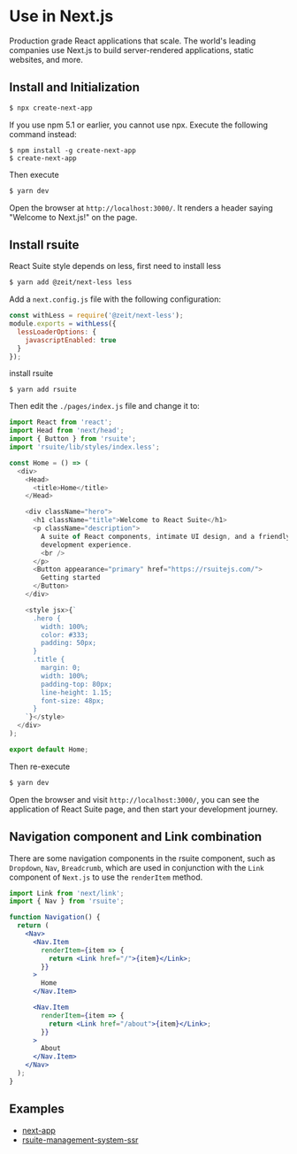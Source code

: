 # Use in Next.js

Production grade React applications that scale. The world's leading companies use Next.js to build server-rendered applications, static websites, and more.

## Install and Initialization

```bash
$ npx create-next-app
```

If you use npm 5.1 or earlier, you cannot use npx. Execute the following command instead:

```
$ npm install -g create-next-app
$ create-next-app
```

Then execute

```bash
$ yarn dev
```

Open the browser at `http://localhost:3000/`. It renders a header saying "Welcome to Next.js!" on the page.

## Install rsuite

React Suite style depends on less, first need to install less

```bash
$ yarn add @zeit/next-less less
```

Add a `next.config.js` file with the following configuration:

```js
const withLess = require('@zeit/next-less');
module.exports = withLess({
  lessLoaderOptions: {
    javascriptEnabled: true
  }
});
```

install rsuite

```
$ yarn add rsuite
```

Then edit the `./pages/index.js` file and change it to:

```js
import React from 'react';
import Head from 'next/head';
import { Button } from 'rsuite';
import 'rsuite/lib/styles/index.less';

const Home = () => (
  <div>
    <Head>
      <title>Home</title>
    </Head>

    <div className="hero">
      <h1 className="title">Welcome to React Suite</h1>
      <p className="description">
        A suite of React components, intimate UI design, and a friendly
        development experience.
        <br />
      </p>
      <Button appearance="primary" href="https://rsuitejs.com/">
        Getting started
      </Button>
    </div>

    <style jsx>{`
      .hero {
        width: 100%;
        color: #333;
        padding: 50px;
      }
      .title {
        margin: 0;
        width: 100%;
        padding-top: 80px;
        line-height: 1.15;
        font-size: 48px;
      }
    `}</style>
  </div>
);

export default Home;
```

Then re-execute

```bash
$ yarn dev
```

Open the browser and visit `http://localhost:3000/`, you can see the application of React Suite page, and then start your development journey.

## Navigation component and Link combination

There are some navigation components in the rsuite component, such as `Dropdown`, `Nav`, `Breadcrumb`, which are used in conjunction with the `Link` component of `Next.js` to use the `renderItem` method.

```jsx
import Link from 'next/link';
import { Nav } from 'rsuite';

function Navigation() {
  return (
    <Nav>
      <Nav.Item
        renderItem={item => {
          return <Link href="/">{item}</Link>;
        }}
      >
        Home
      </Nav.Item>

      <Nav.Item
        renderItem={item => {
          return <Link href="/about">{item}</Link>;
        }}
      >
        About
      </Nav.Item>
    </Nav>
  );
}
```

## Examples

- [next-app](https://github.com/rsuite/examples/tree/master/next-app)
- [rsuite-management-system-ssr](https://github.com/rsuite/rsuite-management-system-ssr)
